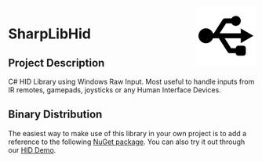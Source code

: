 <img align="right" src="/Publish/usb.png">

# SharpLibHid

## Project Description
C# HID Library using Windows Raw Input. Most useful to handle inputs from IR remotes, gamepads, joysticks or any Human Interface Devices.

## Binary Distribution
The easiest way to make use of this library in your own project is to add a reference to the following [NuGet package](https://www.nuget.org/packages/SharpLibHid/).
You can also try it out through our [HID Demo](http://publish.slions.net/HidDemo/).
